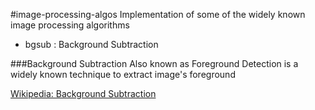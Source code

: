 #image-processing-algos
Implementation of some of the widely known image processing algorithms

* bgsub : Background Subtraction


###Background Subtraction
Also known as Foreground Detection is a widely known technique to extract image's foreground

[Wikipedia: Background Subtraction](http://en.wikipedia.org/wiki/Background_subtraction)
